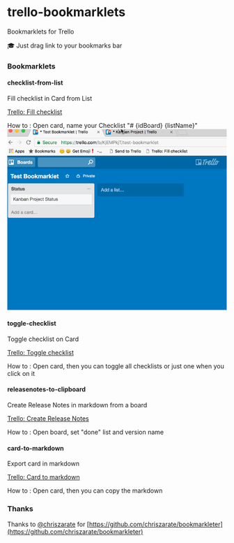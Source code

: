 # trello-bookmarklets
Bookmarklets for Trello

🎓 Just drag link to your bookmarks bar


### Bookmarklets

#### checklist-from-list
Fill checklist in Card from List

[Trello: Fill checklist](javascript:void%20function(){(function(){var%20o=$.cookie(%22token%22),e=/\/c\/([^\/]+)/.exec(document.location);if(!e)return%20alert(%22No%20cards%20are%20open.%22),!1;var%20t=e[1],s=null,c=null,n=null,r=[];$.get(%22/1/cards/%22+t,{fields:%22idList%22,checklists:%22all%22}).success(function(e){for(var%20t=(e.idList,e.checklists),i=0;i%3Ct.length;i++){var%20l=t[i];if(0===l.name.indexOf(%22%23%22)){s=l.id;var%20a=l.name.split(%22%20%22);try{c=a[1],n=a[2]}catch(f){console.log(%22STEP%201:%20No%20checklist%20to%20fill%22)}console.log(%22STEP%201:%20fromBoardId:%20%22+c+%22%20fromListName:%20%22+n);break}}if(!c%26%26!n)return%20alert(%22No%20checklist%20to%20fill.%22),!1;$.get(%22/1/boards/%22+c+%22/lists%22,{}).success(function(o){for(var%20e=o,t=0;t%3Ce.length;t++){var%20s=e[t];if(s.name===n){n=s.id,console.log(%22STEP%202:%20fromListId:%20%22+n);break}}$.get(%22/1/boards/%22+c+%22/cards%22,{}).success(function(o){for(var%20e=o,t=0;t%3Ce.length;t++){var%20s=e[t];s.idList===n%26%26r.push(s)}console.log(%22STEP%203:%20fromCards:%20%22+JSON.stringify(r)),u()})});var%20u=function(){if(0==r.length)return!1;var%20e=r.shift(),t=e.url;$.post(%22/1/checklists/%22+s+%22/checkItems%22,{token:o,name:t,pos:%22bottom%22}).success(function(o){console.log(%22STEP%204:%20createNextItem:%20%22+t),u()})}})})()}();)

How to : Open card, name your Checklist "# {idBoard} {listName}"
![trello-bookmarklets-checklist-from-list-101.gif](assets/trello-bookmarklets-checklist-from-list-101.gif)


#### toggle-checklist
Toggle checklist on Card

[Trello: Toggle checklist]()

How to : Open card, then you can toggle all checklists or just one when you click on it


#### releasenotes-to-clipboard
Create Release Notes in markdown from a board

[Trello: Create Release Notes](javascript:void%20function(){var%20e=/\/b\/([^\/]+)/.exec(document.location);if(!e)return%20alert(%22Your%20not%20on%20Trello%20board.%22),!1;if(!window.releasenotesToClipboardIsInit){var%20n=document.getElementsByTagName(%22head%22)[0],t=document.createElement(%22link%22);t.id=%22sweetalert2-css%22,t.rel=%22stylesheet%22,t.type=%22text/css%22,t.href=%22https://cdnjs.cloudflare.com/ajax/libs/limonte-sweetalert2/6.6.0/sweetalert2.min.css%22,t.media=%22all%22,n.appendChild(t),t=document.createElement(%22script%22),t.id=%22sweetalert2-js%22,t.type=%22text/javascript%22,t.src=%22https://cdnjs.cloudflare.com/ajax/libs/limonte-sweetalert2/6.6.0/sweetalert2.min.js%22,n.appendChild(t),window.releasenotesToClipboardIsInit=!0}var%20l=e[1],s=[],o=function(e,n){var%20t=function(e){return%20e.name.toLowerCase()===n},l=e.labels%26%26e.labels.length%3E0%3Fe.labels.findIndex(t):-1;return%20l%3E-1},a=function(e){return%20o(e,%22enhancement%22)},r=function(e){return%20o(e,%22bug%22)},i=function(e){return!r(e)%26%26!a(e)};console.log(%22STEP%201:%20idBoard:%20%22+l),$.get(%22/1/boards/%22+l+%22/lists%22,{cards:%22open%22,card_fields:%22url,name,labels%22}).success(function(e){for(var%20n='%3Cselect%20id=%22swal-list%22%20class=%22swal2-input%22%3E',t=0;t%3Ce.length;t++){var%20l=e[t],o=%22done%22===l.name.toLowerCase()%3F'selected=%22selected%22':%22%22;n+='%3Coption%20value=%22'+l.name+'%22%20'+o+%22%3E%22+l.name+%22%3C/option%3E%22}n+=%22%3C/select%3E%22,swal({type:%22question%22,title:%22Release%20Notes%22,confirmButtonText:%22🖨%20Go!%22,html:%22🗃%20List%3F%22+n+'📦%20Version%3F%3Cinput%20id=%22swal-version%22%20class=%22swal2-input%22%20placeholder=%22Build%20number%22%3E',preConfirm:function(){return%20new%20Promise(function(e){e([$(%22%23swal-list%22).val(),$(%22%23swal-version%22).val()])})},onOpen:function(){$(%22%23swal-list%22).focus()}}).then(function(n){var%20t=n[0],l=n[1];console.log(t),console.log(l);var%20o=e.find(function(e){return%20e.name.toLowerCase()===t.toLowerCase()});s.push(%22%23%20📦%20%22+(new%20Date).toLocaleString()),s.push(%22\n%22),s.push(%22%23%23%20%22+l),s.push(%22\n%22);var%20c=o.cards.filter(i);if(c%26%26c.length%3E0){console.log(%22⭐️%20New:%20%22+c.length),s.push(%22%23%23%20⭐️%20New%22);for(var%20u=0;u%3Cc.length;u++){var%20d=c[u];s.push(%22-%20[$name$]($url$)%22.replace(%22$name$%22,d.name).replace(%22$url$%22,d.url))}s.push(%22\n%22)}if(c=o.cards.filter(a),c%26%26c.length%3E0){console.log(%22👍%20Updated:%20%22+c.length),s.push(%22%23%23%20👍%20Updated%22);for(var%20u=0;u%3Cc.length;u++){var%20d=c[u];s.push(%22-%20[$name$]($url$)%22.replace(%22$name$%22,d.name).replace(%22$url$%22,d.url))}s.push(%22\n%22)}if(c=o.cards.filter(r),c%26%26c.length%3E0){console.log(%22🐛%20Fixed:%20%22+c.length),s.push(%22%23%23%20🐛%20Fixed%22);for(var%20u=0;u%3Cc.length;u++){var%20d=c[u];s.push(%22-%20[$name$]($url$)%22.replace(%22$name$%22,d.name).replace(%22$url$%22,d.url))}s.push(%22\n%22)}s.push(%22%23%23%20⚠️%20Known%20Issues%22),s.push(%22\n%22),console.log(s),console.log(%22STEP%20END:%20copy%20to%20clipboard%22),swal({type:%22success%22,title:%22All%20done!%22,html:'Your%20Release%20Notes:%3Ctextarea%20rows=%2210%22%3E'+s.join(%22\n%22)+%22%3C/textarea%3E%22,confirmButtonText:%22Lovely!%22,showCancelButton:!1})})[%22catch%22](swal.noop)})}();)

How to : Open board, set "done" list and version name


#### card-to-markdown
Export card in markdown

[Trello: Card to markdown](javascript:(function(U,C,A,Y,A_,__){__=A.getElementById(U),__&&__.parentNode.removeChild(__),__=A.createElement("script"),__.type="text/javascript",__.async=1,__.id=U,__.src="https://ucaya.github.io/trello-bookmarklets/"+U+"/index.js",A.getElementsByTagName("head")[0].appendChild(__)})("card-to-markdown",window,document,getSelection?getSelection().toString():document.title);)

How to : Open card, then you can copy the markdown


### Thanks

Thanks to [@chriszarate](https://github.com/chriszarate) for [https://github.com/chriszarate/bookmarkleter](https://github.com/chriszarate/bookmarkleter)
